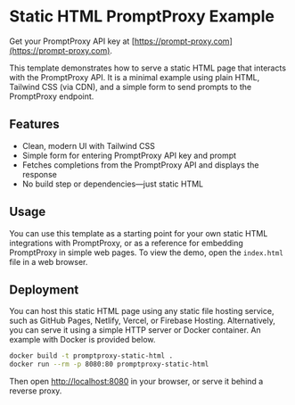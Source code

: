 # Static HTML PromptProxy Example
Get your PromptProxy API key at [https://prompt-proxy.com](https://prompt-proxy.com).

This template demonstrates how to serve a static HTML page that interacts with the PromptProxy API. It is a minimal example using plain HTML, Tailwind CSS (via CDN), and a simple form to send prompts to the PromptProxy endpoint.

## Features
- Clean, modern UI with Tailwind CSS
- Simple form for entering PromptProxy API key and prompt
- Fetches completions from the PromptProxy API and displays the response
- No build step or dependencies—just static HTML

## Usage

You can use this template as a starting point for your own static HTML integrations with PromptProxy, or as a reference for embedding PromptProxy in simple web pages.
To view the demo, open the `index.html` file in a web browser.

## Deployment

You can host this static HTML page using any static file hosting service, such as GitHub Pages, Netlify, Vercel, or Firebase Hosting.
Alternatively, you can serve it using a simple HTTP server or Docker container. An example with Docker is provided below.

```sh
docker build -t promptproxy-static-html .
docker run --rm -p 8080:80 promptproxy-static-html
```

Then open [http://localhost:8080](http://localhost:8080) in your browser, or serve it behind a reverse proxy.
